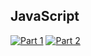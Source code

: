 ## JavaScript
[![Part 1](https://img.shields.io/badge/Part%201-0.036ms-informational)](https://adventofcode.com/2021/)
[![Part 2](https://img.shields.io/badge/Part%202-0.523ms-informational)](https://adventofcode.com/2021/)